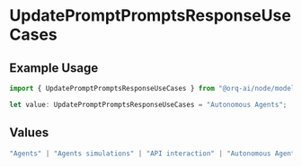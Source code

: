 # UpdatePromptPromptsResponseUseCases

## Example Usage

```typescript
import { UpdatePromptPromptsResponseUseCases } from "@orq-ai/node/models/operations";

let value: UpdatePromptPromptsResponseUseCases = "Autonomous Agents";
```

## Values

```typescript
"Agents" | "Agents simulations" | "API interaction" | "Autonomous Agents" | "Chatbots" | "Classification" | "Code understanding" | "Code writing" | "Documents QA" | "Conversation" | "Extraction" | "Multi-modal" | "Self-checking" | "SQL" | "Summarization" | "Tagging"
```